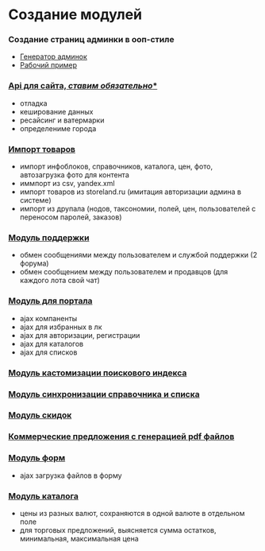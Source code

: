 Создание модулей
================

### Создание страниц админки в ооп-стиле
- [Генератор админок](https://github.com/DigitalWand/digitalwand.admin_helper)
- [Рабочий пример](https://github.com/niksamokhvalov/demo.adminhelper)

### [Api для сайта, ***ставим обязательно****](https://bitbucket.org/project-tm/project.core)
- отладка
- кеширование данных
- ресайсинг и ватермарки
- определениме города

### [Импорт товаров](https://bitbucket.org/project-tm/project.import)
- импорт инфоблоков, справочников, каталога, цен, фото, автозагрузка фото для контента
- иммпорт из csv, yandex.xml
- импорт товаров из storeland.ru (имитация авторизации админа в системе)
- импорт из друпала (нодов, таксономии, полей, цен, пользователей с переносом паролей, заказов)

### [Модуль поддержки](https://bitbucket.org/project-tm/project.support)
- обмен сообщениями между пользователем и службой поддержки (2 форума)
- обмен сообщением между пользователем и продавцов (для каждого лота свой чат)

### [Модуль для портала](https://bitbucket.org/project-tm/project.game)
- ajax компаненты
- ajax для избранных в лк
- ajax для авторизации, регистрации
- ajax для каталогов
- ajax для списков

### [Модуль кастомизации поискового индекса](https://bitbucket.org/project-tm/project.search)
### [Модуль синхронизации справочника и списка](https://bitbucket.org/project-tm/projetc.sync)
### [Модуль скидок](https://bitbucket.org/project-tm/project.discount)
### [Коммерческие предложения с генерацией pdf файлов](https://bitbucket.org/project-tm/commercial.offers)

### [Модуль форм](https://bitbucket.org/project-tm/project.form)
- ajax загрузка файлов в форму

### [Модуль каталога](https://bitbucket.org/project-tm/project.catalog)
- цены из разных валют, сохраняются в одной валюте в отдельном поле
- для торговых предложений, выясняется сумма остатков, минимальная, максимальная цена
